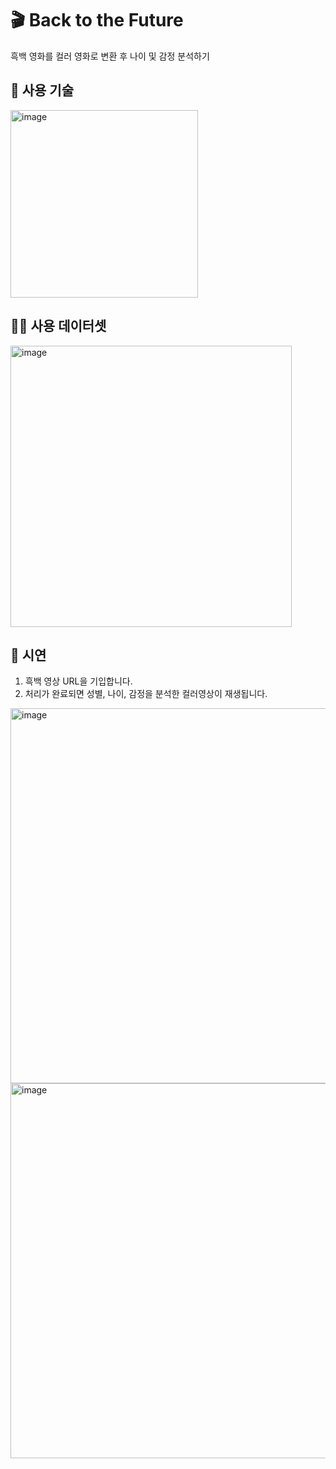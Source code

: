 # 🎬 Back to the Future 
흑백 영화를 컬러 영화로 변환 후 나이 및 감정 분석하기 

## 🧩 사용 기술
<img width="300" alt="image" src="https://github.com/junseyeon/DeepLearningProject/assets/44864717/71e32017-029e-4b03-9e04-65ae52fbb41f">

## 🧑‍💻 사용 데이터셋
<img width="450" alt="image" src="https://github.com/junseyeon/DeepLearningProject/assets/44864717/ae468931-948b-4053-9e5e-580b07d3bfcc">

## 🎤 시연
1. 흑백 영상 URL을 기입합니다.
2. 처리가 완료되면 성별, 나이, 감정을 분석한 컬러영상이 재생됩니다.
   
<img width="600" alt="image" src="https://github.com/junseyeon/DeepLearningProject/assets/44864717/6defca57-b999-4887-9031-be17efdfa402">
<img width="600" alt="image" src="https://github.com/junseyeon/DeepLearningProject/assets/44864717/ce32175f-3130-4617-a83b-6e78342d1b05">

